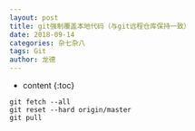 ```yaml
---
layout: post
title: git强制覆盖本地代码（与git远程仓库保持一致）
date: 2018-09-14
categories: 杂七杂八
tags: Git
author: 龙德
---
```


* content
{:toc}

```
git fetch --all
git reset --hard origin/master
git pull
```